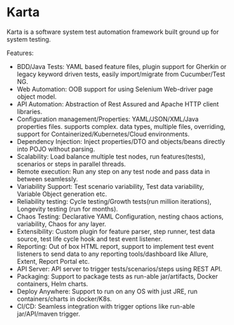 # Karta

Karta is a software system test automation framework built ground up for system testing.

Features:

- BDD/Java Tests: YAML based feature files, plugin support for Gherkin or legacy keyword driven tests, easily
  import/migrate from Cucumber/Test NG.
- Web Automation:  OOB support for using Selenium Web-driver page object model.
- API Automation:  Abstraction of Rest Assured and Apache HTTP client libraries.
- Configuration management/Properties: YAML/JSON/XML/Java properties files. supports complex. data types, multiple
  files, overriding, support for Containerized/Kubernetes/Cloud environments.
- Dependency Injection: Inject properties/DTO and objects/beans directly into POJO without parsing.
- Scalability: Load balance multiple test nodes, run features(tests), scenarios or steps in parallel threads.
- Remote execution: Run any step on any test node and pass data in between seamlessly.
- Variability Support: Test scenario variability, Test data variability, Variable Object generation etc.
- Reliability testing: Cycle testing/Growth tests(run million iterations), Longevity testing (run for months).
- Chaos Testing: Declarative YAML Configuration, nesting chaos actions, variability, Chaos for any layer.
- Extensibility: Custom plugin for feature parser, step runner, test data source, test life cycle hook and test event
  listener.
- Reporting: Out of box HTML report, support to implement test event listeners to send data to any reporting
  tools/dashboard like Allure, Extent, Report Portal etc.
- API Server: API server to trigger tests/scenarios/steps using REST API.
- Packaging: Support to package tests as run-able jar/artifacts, Docker containers, Helm charts.
- Deploy Anywhere: Support to run on any OS with just JRE, run containers/charts in docker/K8s.
- CI/CD: Seamless integration with trigger options like run-able jar/API/maven trigger.
